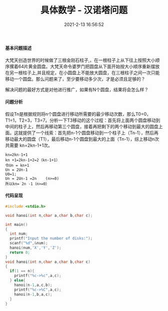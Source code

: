 ﻿---
title: 具体数学 - 汉诺塔问题
date: 2021-2-13 16:56:52
tags:
- 具体数学
---

#### 基本问题描述
大梵天创造世界的时候做了三根金刚石柱子,，在一根柱子上从下往上按照大小顺序摞着64片黄金圆盘。大梵天命令婆罗门把圆盘从下面开始按大小顺序重新摆放在另一根柱子上,并且规定，在小圆盘上不能放大圆盘，在三根柱子之间一次只能移动一个圆盘。那么问题来了，至少要移动多少次，才是必须且足够的？

解决问题的最好方式是对他进行推广，如果有N个圆盘，结果将会怎么样？

#### 问题分析

假设Tn是根据规则将n个圆盘进行移动所需要的最少移动次数，那么T0=0，T1=1，T2=3，T3=7。分析一下T3移动的这个过程：首先将上面两个圆盘移动到中间的柱子上，然后再移动第三个圆盘，接着再把剩下的两个移动到最大的圆盘上面。这就提供了一个线索：首先把n-1个圆盘移动到一个柱子上（Tn-1），然后再移动最大的圆盘（T1），最后移动n-1个圆盘到最大的上面（Tn-1），综上移动n次共需要 kn=2kn-1+1次。

    kn=2kn-1+1
    kn +1=2kn-1+2=2（kn-1+1）
    令Un = kn+1
    Un = 2Un-1
    U0=1;   
    Un = 2Un-1 =2n    (n>=0)
    所以kn= 2n -1（n>=0）

#### 代码呈现
```c
#include <stdio.h>

void hanoi(int n,char a,char b,char c);

int main()
{
  int num;
  printf("Input the number of disks:");
  scanf("%d",&num);
  hanoi(num,'X','Y','Z');
  return 0;
}
void hanoi(int n,char a,char b,char c)
{
  if(1 == n){
    printf("%c->%c",a,c);
  } else{
    hanoi(n-1,a,c,b);
    printf("%c->%C",a,c);
    hanoi(n-1,b,a,c);
  }
}
```

